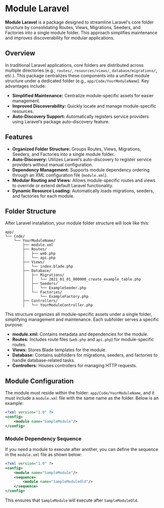 # Module Laravel

**Module Laravel** is a package designed to streamline Laravel's core folder structure by consolidating Routes, Views, Migrations, Seeders, and Factories into a single module folder. This approach simplifies maintenance and improves discoverability for modular applications.

## Overview

In traditional Laravel applications, core folders are distributed across multiple directories (e.g., `routes/`, `resources/views/`, `database/migrations/`, etc.). This package centralizes these components into a unified module structure under a dedicated folder (e.g., `app/Code/YourModuleName`). Key advantages include:

- **Simplified Maintenance:** Centralize module-specific assets for easier management.
- **Improved Discoverability:** Quickly locate and manage module-specific resources.
- **Auto-Discovery Support:** Automatically registers service providers using Laravel’s package auto-discovery feature.

## Features

- **Organized Folder Structure:** Groups Routes, Views, Migrations, Seeders, and Factories into a single module folder.
- **Auto-Discovery:** Utilizes Laravel’s auto-discovery to register service providers without manual configuration.
- **Dependency Management:** Supports module dependency ordering through an XML configuration file (`module.xml`).
- **Modular Routing and Views:** Allows module-specific routes and views to override or extend default Laravel functionality.
- **Dynamic Resource Loading:** Automatically loads migrations, seeders, and factories for each module.

## Folder Structure

After Laravel installation, your module folder structure will look like this:

```plaintext
app/
└── Code/
    └── YourModuleName/
        ├── module.xml
        ├── Routes/
        │   ├── web.php
        │   └── api.php
        ├── Views/
        │   └── index.blade.php
        ├── Database/
        │   ├── Migrations/
        │   │   └── 2021_01_01_000000_create_example_table.php
        │   ├── Seeders/
        │   │   └── ExampleSeeder.php
        │   └── Factories/
        │       └── ExampleFactory.php
        ├── Controllers/
        │   └── YourModuleController.php
```

This structure organizes all module-specific assets under a single folder, simplifying management and maintenance. Each subfolder serves a specific purpose:

- **module.xml:** Contains metadata and dependencies for the module.
- **Routes:** Includes route files (`web.php` and `api.php`) for module-specific routes.
- **Views:** Stores Blade templates for the module.
- **Database:** Contains subfolders for migrations, seeders, and factories to handle database-related tasks.
- **Controllers:** Houses controllers for managing HTTP requests.

## Module Configuration

The module must reside within the folder: `app/Code/YourModuleName`, and it must include a `module.xml` file with the same name as the folder. Below is an example:

```xml
<?xml version="1.0" ?>
<config>
    <module name="SampleModule"/>
</config>
```

### Module Dependency Sequence

If you need a module to execute after another, you can define the sequence in the `module.xml` file as shown below:

```xml
<?xml version="1.0" ?>
<config>
    <module name="SampleModule"/>
    <sequence>
        <module name="SampleModuleOld"/>
    </sequence>
</config>
```

This ensures that `SampleModule` will execute after `SampleModuleOld`.
